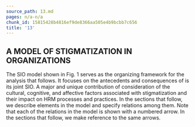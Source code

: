 ```yaml
---
source_path: 13.md
pages: n/a-n/a
chunk_id: 15815428b4816ef9de8366aa505e4b9bcbb7c656
title: '13'
---
```

## A MODEL OF STIGMATIZATION IN ORGANIZATIONS

The SIO model shown in Fig. 1 serves as the organizing framework for the analysis that follows. It focuses on the antecedents and consequences of is its joint SIO. A major and unique contribution of consideration of the cultural, cognitive, and affective factors associated with stigmatization and their impact on HRM processes and practices. In the sections that follow, we describe elements in the model and specify relations among them. Note that each of the relations in the model is shown with a numbered arrow. In the sections that follow, we make reference to the same arrows.
